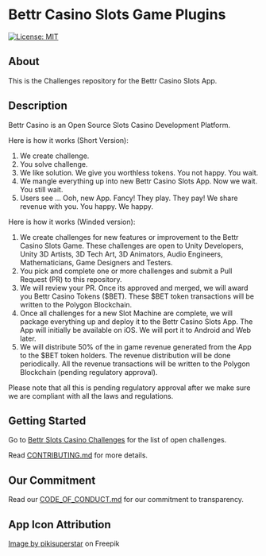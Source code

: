# Bettr Casino Slots Game Plugins

[![License: MIT](https://img.shields.io/badge/License-MIT-yellow.svg)](https://opensource.org/licenses/MIT)

## About
This is the Challenges repository for the Bettr Casino Slots App. 

## Description
Bettr Casino is an Open Source Slots Casino Development Platform. 

Here is how it works (Short Version):
1. We create challenge.
2. You solve challenge.
3. We like solution. We give you worthless tokens. You not happy. You wait.
4. We mangle everything up into new Bettr Casino Slots App. Now we wait. You still wait.
5. Users see ... Ooh, new App. Fancy! They play. They pay! We share revenue with you. You happy. We happy.


Here is how it works (Winded version):
1. We create challenges for new features or improvement to the Bettr Casino Slots Game. These challenges are open to Unity Developers, Unity 3D Artists, 3D Tech Art, 3D Animators, Audio Engineers, Mathematicians, Game Designers and Testers.
2. You pick and complete one or more challenges and submit a Pull Request (PR) to this repository.
3. We will review your PR. Once its approved and merged, we will award you Bettr Casino Tokens ($BET). These $BET token transactions will be written to the Polygon Blockchain.
4. Once all challenges for a new Slot Machine are complete, we will package everything up and deploy it to the Bettr Casino Slots App. The App will initially be available on iOS. We will port it to Android and Web later.
5. We will distribute 50% of the in game revenue generated from the App to the $BET token holders. The revenue distribution will be done periodically. All the revenue transactions will be written to the Polygon Blockchain (pending regulatory approval).

Please note that all this is pending regulatory approval after we make sure we are compliant with all the laws and regulations.

## Getting Started

Go to [Bettr Slots Casino Challenges](https://bettr.casino) for the list of open challenges.

Read [CONTRIBUTING.md](CONTRIBUTING.md) for more details.

## Our Commitment
Read our [CODE_OF_CONDUCT.md](CODE_OF_CONDUCT.md) for our commitment to transparency.

## App Icon Attribution
[Image by pikisuperstar](https://www.freepik.com/free-vector/realistic-casino-elements-background_4404843.htm#query=casino%20slot%20machine&position=8&from_view=keyword&track=ais&uuid=e76f89db-e9b1-4750-90a8-83bf0fc3a505) on Freepik



